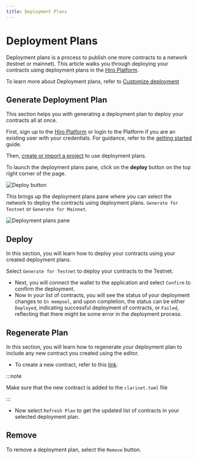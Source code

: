 ```yaml
---
title: Deployment Plans
---
```


# Deployment Plans

Deployment plans is a process to publish one more contracts to a network (testnet or mainnet).
This article walks you through deploying your contracts using deployment plans in the [Hiro Platform](https://platform.hiro.so/).

To learn more about Deployment plans, refer to [Customize deployment](https://docs.hiro.so/clarinet/how-to-guides/how-to-use-deployment-plans#deployment-plans)

## Generate Deployment Plan

This section helps you with generating a deployment plan to deploy your contracts all at once.

First, sign up to the [Hiro Platform](https://platform.hiro.so/) or login to the Platform if you are an existing user with your credentials. For guidance, refer to the [getting started](https://docs.hiro.so/platform/getting-started#sign-up-as-a-new-user) guide.

Then, [create or import a project](https://docs.hiro.so/platform/getting-started#create-or-import-project) to use deployment plans.

To launch the deployment plans pane, click on the **deploy** button on the top right corner of the page.

![Deploy button]()

This brings up the deployment plans pane where you can select the network to deploy the contracts using deployment plans. `Generate for Testnet` or `Generate for Mainnet`.

![Deployment plans pane]()

## Deploy

In this section, you will learn how to deploy your contracts using your created deployment plans. 

Select `Generate for Testnet` to deploy your contracts to the Testnet.
![]()
- Next, you will connect the wallet to the application and select `Confirm` to confirm the deployment.
![]()
- Now in your list of contracts, you will see the status of your deployment changes to `In mempool`, and upon completion, the status can be either `Deployed`, indicating successful deployment of contracts, or `Failed`, reflecting that there might be some error in the deployment process.
![]()

## Regenerate Plan

In this section, you will learn how to regenerate your deployment plan to include any new contract you created using the editor.
- To create a new contract, refer to this [link](https://docs.hiro.so/clarinet/how-to-guides/how-to-add-contract).
  
:::note

Make sure that the new contract is added to the `clarinet.toml` file

:::

- Now select `Refresh Plan` to get the updated list of contracts in your selected deployment plan.


## Remove

To remove a deployment plan, select the `Remove` button.

